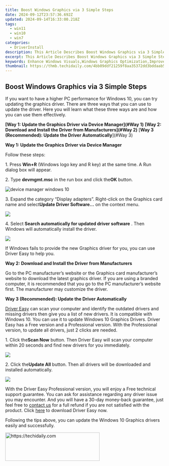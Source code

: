 ```yaml
---
title: Boost Windows Graphics via 3 Simple Steps
date: 2024-09-12T23:57:36.692Z
updated: 2024-09-14T16:33:00.218Z
tags:
  - win11
  - win10
  - win7
categories:
  - DriverInstall
description: This Article Describes Boost Windows Graphics via 3 Simple Steps
excerpt: This Article Describes Boost Windows Graphics via 3 Simple Steps
keywords: Enhance Windows Visuals,Windows Graphics Optimization,Improve Windows Display Performance,Boost Graphics Speed in Windows,Windows Visual Enhancement Steps,Simple Windows Graphics Upgrade Tips,3 Ways to Improve Windows Graphics
thumbnail: https://thmb.techidaily.com/4bb09ddf21259f8aa35372dd3bddaab5a52e4c2f70a7e62b027db40747b04fa4.jpeg
---
```


## Boost Windows Graphics via 3 Simple Steps

 If you want to have a higher PC performance for Windows 10, you can try updating the graphics driver. There are three ways that you can use to update the driver. Here you will learn what these three ways are and how you can use them effectively.

**[Way 1: Update the Graphics Driver via Device Manager](#Way 1)**
**[Way 2: Download and Install the Driver from Manufacturers](#Way 2)**
[**Way 3 (Recommended): Update the Driver Automatically**](#Way 3)

**Way 1: Update the Graphics Driver via Device Manager**

Follow these steps:

 1\. Press **Win+R** (Windows logo key and R key) at the same time. A Run dialog box will appear.

 2\. Type **devmgmt.msc** in the run box and click the**OK** button.

![device manager windows 10](https://images.drivereasy.com/wp-content/uploads/2016/10/img_5806e27e27212.png)

 3\. Expand the category “Display adapters”. Right-click on the Graphics card name and select**Update Driver Software…**  on the context menu.

![](https://images.drivereasy.com/wp-content/uploads/2016/11/img_5822c157389db.jpg)

 4\. Select **Search automatically for updated driver software** . Then Windows will automatically install the driver.

![](https://images.drivereasy.com/wp-content/uploads/2016/11/img_5822c693d3206.png)

 If Windows fails to provide the new Graphics driver for you, you can use Driver Easy to help you.

**Way 2: Download and Install the Driver from Manufacturers**

 Go to the PC manufacturer’s website or the Graphics card manufacturer’s website to download the latest graphics driver. If you are using a branded computer, it is recommended that you go to the PC manufacturer’s website first. The manufacturer may customize the driver.

 **Way 3 (Recommended): Update the Driver Automatically**

[Driver Easy](https://tools.techidaily.com/drivereasy/download/) can scan your computer and identify the outdated drivers and missing drivers then give you a list of new drivers. It is compatible with Windows 10\. You can use it to update Windows 10 Graphics Drivers. Driver Easy has a Free version and a Professional version. With the Professional version, to update all drivers, just 2 clicks are needed.

 1\. Click the**Scan Now** button. Then Driver Easy will scan your computer within 20 seconds and find new drivers for you immediately.

![](https://www.drivereasy.com/wp-content/uploads/2017/03/Driver-Easy-Scan-Needed.jpg)

 2\. Click the**Update All** button. Then all drivers will be downloaded and installed automatically.

![](https://www.drivereasy.com/wp-content/uploads/2022/02/de-update-all-rtx-3080.jpg)
  
 With the Driver Easy Professional version, you will enjoy a Free technical support guarantee. You can ask for assistance regarding any driver issue you may encounter. And you will have a 30-day money-back guarantee, just feel free to [contact us](https://tools.techidaily.com/drivereasy/download/) for a full refund if you are not satisfied with the product. Click [here](https://tools.techidaily.com/drivereasy/download/) to download Driver Easy now.

 Following the tips above, you can update the Windows 10 Graphics drivers easily and successfully.

<ins class="adsbygoogle"
     style="display:block"
     data-ad-format="autorelaxed"
     data-ad-client="ca-pub-7571918770474297"
     data-ad-slot="1223367746"></ins>

<ins class="adsbygoogle"
     style="display:block"
     data-ad-client="ca-pub-7571918770474297"
     data-ad-slot="8358498916"
     data-ad-format="auto"
     data-full-width-responsive="true"></ins>



<!-- affiliate ads begin -->
<a href="https://25home.pxf.io/c/5597632/2123477/16836" target="_top" id="2123477">
  <img src="//a.impactradius-go.com/display-ad/16836-2123477" border="0" alt="https://techidaily.com" width="300" height="90"/>
</a>
<img height="0" width="0" src="https://25home.pxf.io/i/5597632/2123477/16836" style="position:absolute;visibility:hidden;" border="0" />
<!-- affiliate ads end -->

